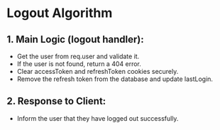 # Logout Algorithm

## 1. Main Logic (logout handler):

- Get the user from req.user and validate it.
- If the user is not found, return a 404 error.
- Clear accessToken and refreshToken cookies securely.
- Remove the refresh token from the database and update lastLogin.

## 2. Response to Client:

- Inform the user that they have logged out successfully.
